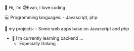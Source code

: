 👋  Hi, I’m @Evan, I love coding
    
💻 Programming languages:
    - Javascript, php
    
 🚀 my projects:
    - Some web apps base on Javascript and php
    
- 🌱 I’m currently learning backend ...
    - Especially Golang


